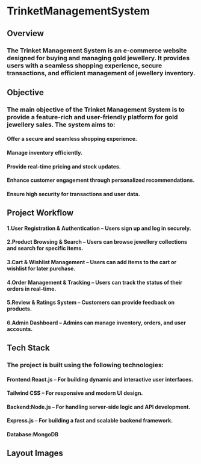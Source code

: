 # TrinketManagementSystem
## Overview
### The Trinket Management System is an e-commerce website designed for buying and managing gold jewellery. It provides users with a seamless shopping experience, secure transactions, and efficient management of jewellery inventory.
## Objective
### The main objective of the Trinket Management System is to provide a feature-rich and user-friendly platform for gold jewellery sales. The system aims to:
#### Offer a secure and seamless shopping experience.
#### Manage inventory efficiently.
#### Provide real-time pricing and stock updates.
#### Enhance customer engagement through personalized recommendations.
#### Ensure high security for transactions and user data.
## Project Workflow
#### 1.User Registration & Authentication – Users sign up and log in securely.
#### 2.Product Browsing & Search – Users can browse jewellery collections and search for specific items.
#### 3.Cart & Wishlist Management – Users can add items to the cart or wishlist for later purchase.
#### 4.Order Management & Tracking – Users can track the status of their orders in real-time.
#### 5.Review & Ratings System – Customers can provide feedback on products.
#### 6.Admin Dashboard – Admins can manage inventory, orders, and user accounts.
## Tech Stack
### The project is built using the following technologies:
#### Frontend:React.js – For building dynamic and interactive user interfaces.
#### Tailwind CSS – For responsive and modern UI design.
#### Backend:Node.js – For handling server-side logic and API development.
#### Express.js – For building a fast and scalable backend framework.
#### Database:MongoDB 

## Layout Images